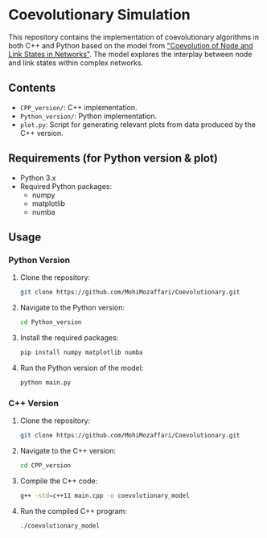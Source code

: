 # Coevolutionary Simulation

This repository contains the implementation of coevolutionary algorithms in both C++ and Python based on the model from 
["Coevolution of Node and Link States in Networks"](https://doi.org/10.1103/PhysRevE.103.052302).
The model explores the interplay between node and link states within complex networks.

## Contents
- `CPP_version/`: C++ implementation.
- `Python_version/`: Python implementation.
- `plot.py`: Script for generating relevant plots from data produced by the C++ version.

## Requirements (for Python version & plot)
- Python 3.x 
- Required Python packages:
  - numpy
  - matplotlib
  - numba


## Usage
### Python Version
1. Clone the repository:
    ```bash
    git clone https://github.com/MohiMozaffari/Coevolutionary.git
    ```
2. Navigate to the Python version:
    ```bash
    cd Python_version
    ```
3. Install the required packages:
    ```bash
    pip install numpy matplotlib numba
    ```
4. Run the Python version of the model:
    ```bash
    python main.py
    ```
### C++ Version
1. Clone the repository:
    ```bash
    git clone https://github.com/MohiMozaffari/Coevolutionary.git
    ```
2. Navigate to the C++ version:
    ```bash
    cd CPP_version
    ```
3. Compile the C++ code:
    ```bash
    g++ -std=c++11 main.cpp -o coevolutionary_model
    ```
4. Run the compiled C++ program:
    ```bash
    ./coevolutionary_model
    ```
